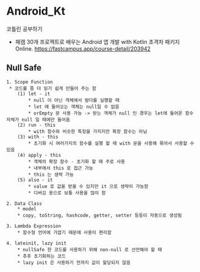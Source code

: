 # Android_Kt
코틀린 공부하기

- 패캠 30개 프로젝트로 배우는 Android 앱 개발 with Kotlin 초격차 패키지 Online.
  https://fastcampus.app/course-detail/203942

## Null Safe
    1. Scope Function
     * 코드를 좀 더 읽기 쉽게 만들어 주는 함 
        (1) let - it
            * null 이 아닌 객체에서 람다를 실행할 때
            * let 에 들어오는 객체는 null일 수 없음
            * orEmpty 문 사용 가능 -> 받는 객체가 null 인 경우는 let에 들어온 함수 자체가 null 일 때에만 들어옴
        (2) run - this
            * with 함수와 비슷한 특징을 가지지만 확장 함수는 아님
        (3) with - this
            * 초기화 시 여러가지의 함수를 실행 할 때 with 문을 사용해 묶어서 사용할 수 있음
        (4) apply - this
            * 객체의 확장 함수 - 초기화 할 때 주로 사용
            * 내부에서 this 로 접근 가능
            * this 는 생략 가능
        (5) also - it
            * value 로 값을 받을 수 있지만 it 으로 생략이 가능함
            * 디버깅 용으로 보통 사용을 많이 함

    2. Data Class
        * model
        * copy, toString, hashcode, getter, setter 등등이 자동으로 생성됨

    3. Lambda Expression
        * 함수형 언어에 가깝기 때문에 사용이 편리함

    4. lateinit, lazy init
        * nullSafe 한 코드를 사용하기 위해 non-null 로 선언해야 할 때
        * 추후 초기화하는 코드
        * lazy init 은 사용하기 전까지 값이 할당되지 않음
